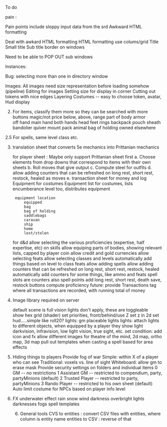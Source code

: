 To do 

pain :

 Pain points include sloppy input data from the srd
    Awkward HTML formatting


Deal with awkard HTML formatting
HTML formatting use colums/grid
    Title
    Small title
    Sub title 
    border on windows
 
Need to be able to POP OUT sub windows
 

Instances:

Bug: selecting more than one in directory window
 

Images:
All images need size representation before loading somehow (pipeline)
Editing for images
    Setting size for display in corner
    Cutting out tokens with nice edges
    Layering
Costumes -- easy to choose
    token, avatar, 
    Hud display


2. For items, classify them more so they can be searched with more buttons
    magic/not 
    price below, above, range 
    part of body
        armor  
        off hand
        main  hand
        both hands
        head
        feet
        rings
        backpack
        pouch
        sheath
        bandolier
        quiver
        mount
        pack animal
        bag of holding
        owned elsewhere

 2.5 For spells, same
    level
    class
    etc.

3. translation sheet that converts 5e mechanics into Prittanian mechanics


    for player sheet : Maybe only support Prittanian sheet first
        a. Choose elements from drop downs that correspond to items with their own sheets
        b. Roll moves that give output
        c. Compute steel for outfits
        d. allow adding counters that can be refreshed on long rest, short rest, restock, healed as moves
        e. transaction sheet for money and log
        Equipment for costumes
             Equipment list for costumes, lists encumberance level too, distributes equipment

        equipment location
            equipped
            bag 
            bag of holding
            saddlebags
            caravan
            ship
            home
            lost/stolen

    

    for d&d
        allow selecting the various proficiencies (expertise, half expertise, etc) on skills
        allow equiping parts of bodies, showing relevant lists, capped by player coin 
        allow credit and gold currencies
        allow selecting feats
        allow selecting classes and levels
            automatically add things based on level to class feats
        allow adding spells
        allow adding counters that can be refreshed on long rest, short rest, restock, healed
            automatically add counters for some things, like ammo and feats
            spell slots are counters
            also spell points
        add long rest, short rest, death save, restock buttons
        compute proficiency
        future: provide Transactions tag where all transactions are recorded, with running total of money


3. Image library required on server
 
    default scene is full vision lights don't apply, these are toggleable  
    show hex grid (shader) 
    set priorities, front/behind/use Z
    set z in 2d
    set hud.....simple like roll20?
    lights: gm placeable lights
    lights: attach lights to different objects, when equipped by a player they show light
    darkvision, infravision, low light vision, true sight, etc.
    set condition: add icon and fx
    allow different images for theatre of the mind, 2d map, ortho map, 3d map
      pull out templates when casting a spell based for area effects

   
  

  4. Hiding things to players
    Provide fog of war
        Simple: within X of a player who can see
        Traditional: voxels vs. line of sight
        Whiteboard: allow gm to erase mask
    Provide security settings on folders and individual items
       0 GM -- no restrictions
       1  Assistant GM -- restricted to compendium, party, partyMinions (default)
       2  Trusted Player -- restricted to party, partyMinions
       3 Rando Player -- restricted to his own sheet (default)
    Auto limit costume for NPCs based on player info level


5. FX
    underwater effect
    rain
    snow
    wind
    darkness
    overbright
    lights
    darknesses
    fogs
    spell templates

    6. General tools
        CVS to entities : convert CSV files with entities, where column is entity name
        entities to CSV : reverse of that
        